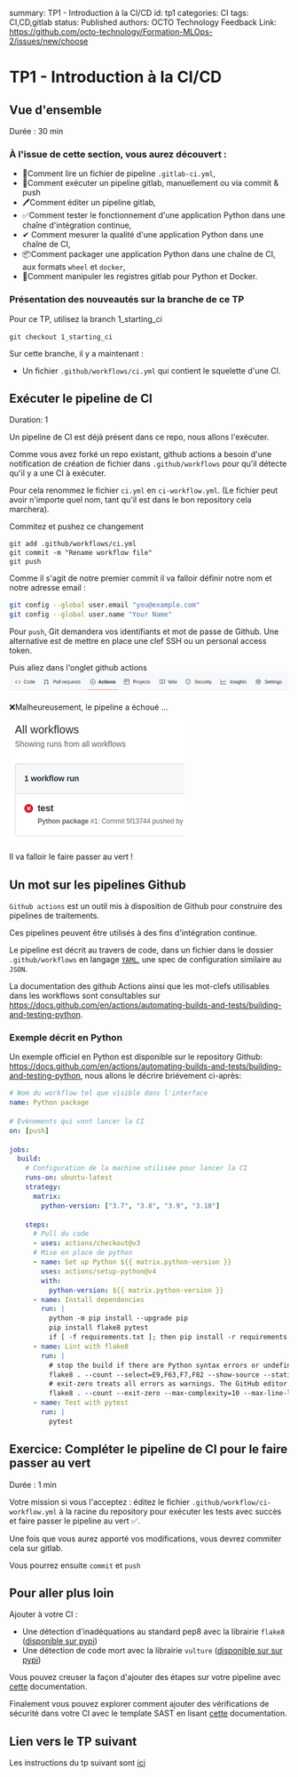 summary: TP1 - Introduction à la CI/CD
id: tp1
categories: CI
tags: CI,CD,gitlab
status: Published
authors: OCTO Technology
Feedback Link: https://github.com/octo-technology/Formation-MLOps-2/issues/new/choose

# TP1 - Introduction à la CI/CD

## Vue d'ensemble
Durée : 30 min

### À l'issue de cette section, vous aurez découvert :

- 📄Comment lire un fichier de pipeline `.gitlab-ci.yml`,
- 🚀Comment exécuter un pipeline gitlab, manuellement ou via commit & push
- 🖊Comment éditer un pipeline gitlab,
- ✅Comment tester le fonctionnement d'une application Python dans une chaîne d'intégration continue,
- ✔ Comment mesurer la qualité d'une application Python dans une chaîne de CI,
- 📦Comment packager une application Python dans une chaîne de CI, aux formats `wheel` et `docker`,
- 🐳Comment manipuler les registres gitlab pour Python et Docker.

### Présentation des nouveautés sur la branche de ce TP

Pour ce TP, utilisez la branch 1_starting_ci

`git checkout 1_starting_ci`

Sur cette branche, il y a maintenant : 
- Un fichier `.github/workflows/ci.yml` qui contient le squelette d'une CI. 

## Exécuter le pipeline de CI
Duration: 1

Un pipeline de CI est déjà présent dans ce repo, nous allons l'exécuter.

Comme vous avez forké un repo existant, github actions a besoin d'une notification de création de fichier dans `.github/workflows` 
pour qu'il détecte qu'il y a une CI à exécuter.

Pour cela renommez le fichier `ci.yml` en `ci-workflow.yml`. (Le fichier peut avoir n'importe quel nom, tant qu'il est dans le bon repository cela marchera).

Commitez et pushez ce changement
```shell
git add .github/workflows/ci.yml
git commit -m "Rename workflow file"
git push
```

Comme il s'agit de notre premier commit il va falloir définir notre nom et notre adresse email :

```bash
git config --global user.email "you@example.com"
git config --global user.name "Your Name"
```

Pour `push`, Git demandera vos identifiants et mot de passe de Github. Une alternative est de mettre en place une clef SSH ou un 
personal access token.

Puis allez dans l'onglet github actions
![onglet Actions](./docs/tp1/onglet-actions.png)

❌Malheureusement, le pipeline a échoué ...

![pipeline tests rouge](./docs/tp1/failed-ci.png)

Il va falloir le faire passer au vert !

## Un mot sur les pipelines Github

`Github actions` est un outil mis à disposition de Github pour construire des pipelines de traitements.

Ces pipelines peuvent être utilisés à des fins d'intégration continue.

Le pipeline est décrit au travers de code, dans un fichier dans le dossier `.github/workflows` en langage [`YAML`](https://learnxinyminutes.com/docs/fr-fr/yaml-fr/), une spec de configuration similaire au `JSON`.

La documentation des github Actions ainsi que les mot-clefs utilisables dans les workflows sont consultables sur <https://docs.github.com/en/actions/automating-builds-and-tests/building-and-testing-python>.

### Exemple décrit en Python

Un exemple officiel en Python est disponible sur le repository Github: <https://docs.github.com/en/actions/automating-builds-and-tests/building-and-testing-python>, nous allons le décrire briévement ci-après:

```yaml
# Nom du workflow tel que visible dans l'interface
name: Python package

# Evènements qui vont lancer la CI
on: [push]

jobs:
  build:
    # Configuration de la machine utilisée pour lancer la CI
    runs-on: ubuntu-latest
    strategy:
      matrix:
        python-version: ["3.7", "3.8", "3.9", "3.10"]

    steps:
      # Pull du code
      - uses: actions/checkout@v3
      # Mise en place de python
      - name: Set up Python ${{ matrix.python-version }}
        uses: actions/setup-python@v4
        with:
          python-version: ${{ matrix.python-version }}
      - name: Install dependencies
        run: |
          python -m pip install --upgrade pip
          pip install flake8 pytest
          if [ -f requirements.txt ]; then pip install -r requirements.txt; fi
      - name: Lint with flake8
        run: |
          # stop the build if there are Python syntax errors or undefined names
          flake8 . --count --select=E9,F63,F7,F82 --show-source --statistics
          # exit-zero treats all errors as warnings. The GitHub editor is 127 chars wide
          flake8 . --count --exit-zero --max-complexity=10 --max-line-length=127 --statistics
      - name: Test with pytest
        run: |
          pytest
```

## Exercice: Compléter le pipeline de CI pour le faire passer au vert
Durée : 1 min

Votre mission si vous l'acceptez : éditez le fichier `.github/workflow/ci-workflow.yml` à la racine du repository pour exécuter les tests avec succès et faire passer le pipeline au vert ✅.

Une fois que vous aurez apporté vos modifications, vous devrez commiter cela sur gitlab.

Vous pourrez ensuite `commit` et `push`

## Pour aller plus loin

Ajouter à votre CI :
- Une détection d'inadéquations au standard pep8 avec la librairie `flake8` ([disponible sur pypi](https://pypi.org/project/flake8/))
- Une détection de code mort avec la librairie `vulture` ([disponible sur sur pypi](https://pypi.org/project/vulture/))

Vous pouvez creuser la façon d'ajouter des étapes sur votre pipeline avec [cette](https://docs.gitlab.com/ee/ci/quick_start/) documentation.

Finalement vous pouvez explorer comment ajouter des vérifications de sécurité dans votre CI avec le template SAST en lisant [cette](https://docs.gitlab.com/ee/user/application_security/sast/#configure-sast-manually) documentation.

## Lien vers le TP suivant

Les instructions du tp suivant sont [ici](https://octo-technology.github.io/Formation-MLOps-2/tp2#0)